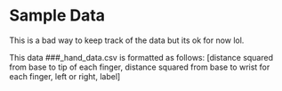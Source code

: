 # Sample Data

This is a bad way to keep track of the data but its ok for now lol.

This data ###_hand_data.csv is formatted as follows:
[distance squared from base to tip of each finger, distance squared from base to wrist for each finger, left or right, label]